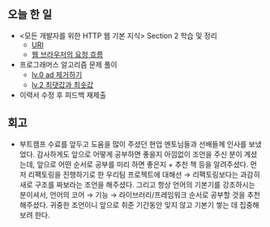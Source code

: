 ## 오늘 한 일
- <모든 개발자를 위한 HTTP 웹 기본 지식> Section 2 학습 및 정리
  - [URI](https://github.com/makepin2r/TIL/blob/master/CS/HTTP/2-1_URI.md)
  - [웹 브라우저의 요청 흐름](https://github.com/makepin2r/TIL/blob/master/CS/HTTP/2-2_browser_flow.md)
- 프로그래머스 알고리즘 문제 풀이
  - [lv.0 ad 제거하기](https://github.com/makepin2r/TIL/blob/master/Algorithm/js/programmers_181870.md)
  - [lv.2 최댓값과 최솟값](https://github.com/makepin2r/TIL/blob/master/Algorithm/js/programmers_12939.md)
- 이력서 수정 후 피드백 재제출

## 회고
- 부트캠프 수료를 앞두고 도움을 많이 주셨던 현업 멘토님들과 선배들께 인사를 보냈었다.
  감사하게도 앞으로 어떻게 공부하면 좋을지 아낌없이 조언을 주신 분이 계셨는데,
  앞으로 어떤 순서로 공부를 미리 하면 좋은지 + 추천 책 등을 알려주셨다.
  먼저 리팩토링을 진행하기로 한 우리팀 프로젝트에 대해선 → 리팩토링보다는 과감히 새로 구조를 짜보라는 조언을 해주셨다.
  그리고 항상 언어의 기본기를 강조하시는 분이셔서, 언어의 코어 → 기능 → 라이브러리/프레임워크 순서로 공부할 것을 추천해주셨다.
  귀중한 조언이니 앞으로 취준 기간동안 잊지 않고 기본기 쌓는 데 집중해보려 한다.

  

